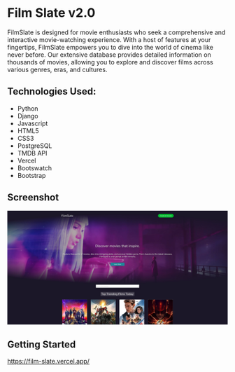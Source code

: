 # Film Slate v2.0

FilmSlate is designed for movie enthusiasts who seek a comprehensive and interactive movie-watching experience. With a host of features at your fingertips, FilmSlate empowers you to dive into the world of cinema like never before. Our extensive database provides detailed information on thousands of movies, allowing you to explore and discover films across various genres, eras, and cultures.

## Technologies Used:
* Python
* Django
* Javascript
* HTML5
* CSS3
* PostgreSQL
* TMDB API
* Vercel
* Bootswatch
* Bootstrap

## Screenshot
<img src="images/Screenshot.JPG" alt="Home Page"/>

## Getting Started

https://film-slate.vercel.app/
